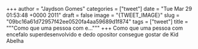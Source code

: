 
+++
author = "Jaydson Gomes"
categories = ["tweet"]
date = "Tue Mar 29 01:53:48 +0000 2011"
draft = false
image = "{TWEET_IMAGE}"
slug = "09bc16a61d72957f42ee0520fa4aa59689d1f874"
tags = ["tweet"]
title = """Como que uma pessoa com e..."""
+++
Como que uma pessoa com encefalo superdesenvolvido e dedo opositor consegue  gostar de Kid Abelha
